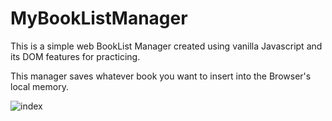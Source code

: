 # MyBookListManager

This is a simple web BookList Manager created using vanilla Javascript and its DOM features for practicing.

This manager saves whatever book you want to insert into the Browser's local memory.

![index](https://user-images.githubusercontent.com/20503525/50523830-6e36b600-0ad2-11e9-80e2-e1a534fdf84a.png)

